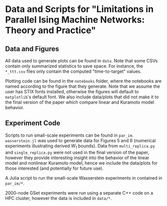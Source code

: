 # Data and Scripts for "Limitations in Parallel Ising Machine Networks: Theory and Practice"

## Data and Figures
All data used to generate plots can be found in `data`. Note that some CSVs contain only summarized statistics to save space. For instance, the `*_ttt.csv` files only contain the computed "time-to-target" values.

Plotting code can be found in the `notebooks` folder, where the notebooks are named according to the figure that they generate. Note that we assume the user has STIX fonts installed, otherwise the figures will default to `matplotlib`'s default font. We also include data/plots that did not make it to the final version of the paper which compare linear and Kuramoto model behavior. 


## Experiment Code
Scripts to run small-scale experiments can be found in `par_im`. `wasserstein.jl` was used to generate data for Figures 5 and 6 (numerical experiments illustrating derived $W_1$ bounds). Data from `multi_replica.py` and `single_replica.py` were not used in the final version of the paper, however they provide interesting insight into the behavior of the linear model and nonlinear Kuramoto model, hence we include the data/plots for those interested (and potentially for future use).

A Julia script to run the small-scale Wasserstein experiments in contained in `par_im/*`. 

2000-node GSet experiments were run using a separate C++ code on a HPC cluster, however the data is included in `data/*`.

<!-- Yes, we used separate Julia, Python, and C++ simulators to run experiments. I greatly enjoy programming and learning new languages. -->